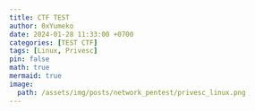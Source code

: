 ```yaml
---
title: CTF TEST
author: 0xYumeko
date: 2024-01-28 11:33:00 +0700
categories: [TEST CTF]
tags: [Linux, Privesc]
pin: false
math: true
mermaid: true
image:
  path: /assets/img/posts/network_pentest/privesc_linux.png
---
```

